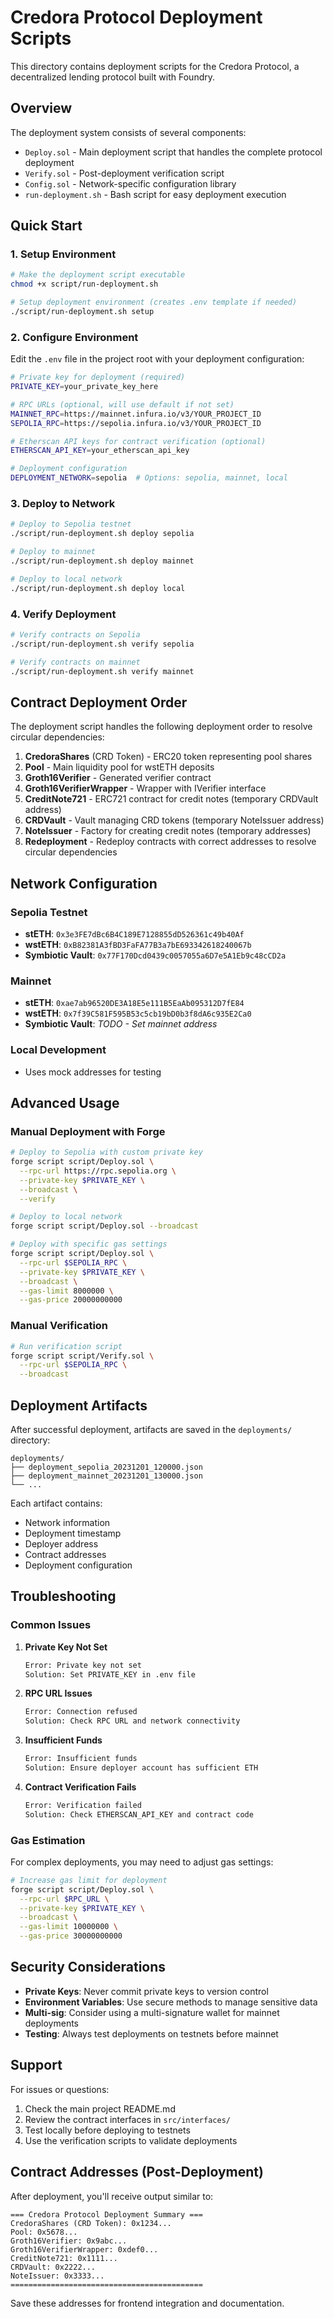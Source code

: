 # Credora Protocol Deployment Scripts

This directory contains deployment scripts for the Credora Protocol, a decentralized lending protocol built with Foundry.

## Overview

The deployment system consists of several components:

- `Deploy.sol` - Main deployment script that handles the complete protocol deployment
- `Verify.sol` - Post-deployment verification script
- `Config.sol` - Network-specific configuration library
- `run-deployment.sh` - Bash script for easy deployment execution

## Quick Start

### 1. Setup Environment

```bash
# Make the deployment script executable
chmod +x script/run-deployment.sh

# Setup deployment environment (creates .env template if needed)
./script/run-deployment.sh setup
```

### 2. Configure Environment

Edit the `.env` file in the project root with your deployment configuration:

```bash
# Private key for deployment (required)
PRIVATE_KEY=your_private_key_here

# RPC URLs (optional, will use default if not set)
MAINNET_RPC=https://mainnet.infura.io/v3/YOUR_PROJECT_ID
SEPOLIA_RPC=https://sepolia.infura.io/v3/YOUR_PROJECT_ID

# Etherscan API keys for contract verification (optional)
ETHERSCAN_API_KEY=your_etherscan_api_key

# Deployment configuration
DEPLOYMENT_NETWORK=sepolia  # Options: sepolia, mainnet, local
```

### 3. Deploy to Network

```bash
# Deploy to Sepolia testnet
./script/run-deployment.sh deploy sepolia

# Deploy to mainnet
./script/run-deployment.sh deploy mainnet

# Deploy to local network
./script/run-deployment.sh deploy local
```

### 4. Verify Deployment

```bash
# Verify contracts on Sepolia
./script/run-deployment.sh verify sepolia

# Verify contracts on mainnet
./script/run-deployment.sh verify mainnet
```

## Contract Deployment Order

The deployment script handles the following deployment order to resolve circular dependencies:

1. **CredoraShares** (CRD Token) - ERC20 token representing pool shares
2. **Pool** - Main liquidity pool for wstETH deposits
3. **Groth16Verifier** - Generated verifier contract
4. **Groth16VerifierWrapper** - Wrapper with IVerifier interface
5. **CreditNote721** - ERC721 contract for credit notes (temporary CRDVault address)
6. **CRDVault** - Vault managing CRD tokens (temporary NoteIssuer address)
7. **NoteIssuer** - Factory for creating credit notes (temporary addresses)
8. **Redeployment** - Redeploy contracts with correct addresses to resolve circular dependencies

## Network Configuration

### Sepolia Testnet
- **stETH**: `0x3e3FE7dBc6B4C189E7128855dD526361c49b40Af`
- **wstETH**: `0xB82381A3fBD3FaFA77B3a7bE693342618240067b`
- **Symbiotic Vault**: `0x77F170Dcd0439c0057055a6D7e5A1Eb9c48cCD2a`

### Mainnet
- **stETH**: `0xae7ab96520DE3A18E5e111B5EaAb095312D7fE84`
- **wstETH**: `0x7f39C581F595B53c5cb19bD0b3f8dA6c935E2Ca0`
- **Symbiotic Vault**: *TODO - Set mainnet address*

### Local Development
- Uses mock addresses for testing

## Advanced Usage

### Manual Deployment with Forge

```bash
# Deploy to Sepolia with custom private key
forge script script/Deploy.sol \
  --rpc-url https://rpc.sepolia.org \
  --private-key $PRIVATE_KEY \
  --broadcast \
  --verify

# Deploy to local network
forge script script/Deploy.sol --broadcast

# Deploy with specific gas settings
forge script script/Deploy.sol \
  --rpc-url $SEPOLIA_RPC \
  --private-key $PRIVATE_KEY \
  --broadcast \
  --gas-limit 8000000 \
  --gas-price 20000000000
```

### Manual Verification

```bash
# Run verification script
forge script script/Verify.sol \
  --rpc-url $SEPOLIA_RPC \
  --broadcast
```

## Deployment Artifacts

After successful deployment, artifacts are saved in the `deployments/` directory:

```
deployments/
├── deployment_sepolia_20231201_120000.json
├── deployment_mainnet_20231201_130000.json
└── ...
```

Each artifact contains:
- Network information
- Deployment timestamp
- Deployer address
- Contract addresses
- Deployment configuration

## Troubleshooting

### Common Issues

1. **Private Key Not Set**
   ```bash
   Error: Private key not set
   Solution: Set PRIVATE_KEY in .env file
   ```

2. **RPC URL Issues**
   ```bash
   Error: Connection refused
   Solution: Check RPC URL and network connectivity
   ```

3. **Insufficient Funds**
   ```bash
   Error: Insufficient funds
   Solution: Ensure deployer account has sufficient ETH
   ```

4. **Contract Verification Fails**
   ```bash
   Error: Verification failed
   Solution: Check ETHERSCAN_API_KEY and contract code
   ```

### Gas Estimation

For complex deployments, you may need to adjust gas settings:

```bash
# Increase gas limit for deployment
forge script script/Deploy.sol \
  --rpc-url $RPC_URL \
  --private-key $PRIVATE_KEY \
  --broadcast \
  --gas-limit 10000000 \
  --gas-price 30000000000
```

## Security Considerations

- **Private Keys**: Never commit private keys to version control
- **Environment Variables**: Use secure methods to manage sensitive data
- **Multi-sig**: Consider using a multi-signature wallet for mainnet deployments
- **Testing**: Always test deployments on testnets before mainnet

## Support

For issues or questions:
1. Check the main project README.md
2. Review the contract interfaces in `src/interfaces/`
3. Test locally before deploying to testnets
4. Use the verification scripts to validate deployments

## Contract Addresses (Post-Deployment)

After deployment, you'll receive output similar to:

```
=== Credora Protocol Deployment Summary ===
CredoraShares (CRD Token): 0x1234...
Pool: 0x5678...
Groth16Verifier: 0x9abc...
Groth16VerifierWrapper: 0xdef0...
CreditNote721: 0x1111...
CRDVault: 0x2222...
NoteIssuer: 0x3333...
===========================================
```

Save these addresses for frontend integration and documentation.
